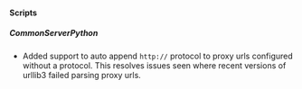 
#### Scripts
##### CommonServerPython
- Added support to auto append `http://` protocol to proxy urls configured without a protocol. This resolves issues seen where recent versions of urllib3 failed parsing proxy urls.
